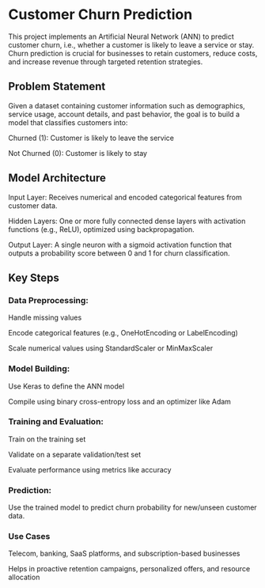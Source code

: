 # Customer Churn Prediction
This project implements an Artificial Neural Network (ANN) to predict customer churn, i.e., whether a customer is likely to leave a service or stay. Churn prediction is crucial for businesses to retain customers, reduce costs, and increase revenue through targeted retention strategies.

## Problem Statement

Given a dataset containing customer information such as demographics, service usage, account details, and past behavior, the goal is to build a model that classifies customers into:

Churned (1): Customer is likely to leave the service

Not Churned (0): Customer is likely to stay

## Model Architecture

Input Layer: Receives numerical and encoded categorical features from customer data.

Hidden Layers: One or more fully connected dense layers with activation functions (e.g., ReLU), optimized using backpropagation.

Output Layer: A single neuron with a sigmoid activation function that outputs a probability score between 0 and 1 for churn classification.

## Key Steps
### Data Preprocessing:

Handle missing values

Encode categorical features (e.g., OneHotEncoding or LabelEncoding)

Scale numerical values using StandardScaler or MinMaxScaler

### Model Building:

Use Keras  to define the ANN model

Compile using binary cross-entropy loss and an optimizer like Adam

### Training and Evaluation:

Train on the training set

Validate on a separate validation/test set

Evaluate performance using metrics like accuracy

### Prediction:

Use the trained model to predict churn probability for new/unseen customer data.

### Use Cases
Telecom, banking, SaaS platforms, and subscription-based businesses

Helps in proactive retention campaigns, personalized offers, and resource allocation
